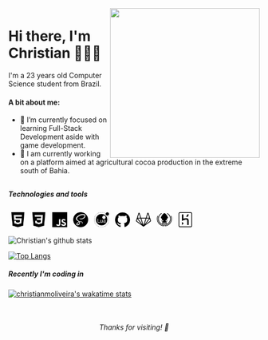 <img align="right" width="300" height="300" src="https://octodex.github.com/images/daftpunktocat-thomas.gif">

<div align="left">
  <h1>Hi there, I'm Christian 🙋🏽‍♂️</h1>
</div>

I'm a 23 years old Computer Science student from Brazil.

<h4>A bit about me:</h4>
<ul style=" margin-bottom: 30px;">
  <li>
    🌱 I’m currently focused on learning Full-Stack Development aside with game development.
  </li>
  <li>
    🔭 I am currently working on a platform aimed at agricultural cocoa production in the extreme south of Bahia.
  </li>
  <!-- <li>
    🎯 My Goals for 2021
    <ul>
      <li></li>
    </ul>
  </li> -->
</ul>

<h5>Technologies and tools</h5>

<p>
  <img src=".github/html5.svg" width="30px" alt="html" style="vertical-align:top; margin:4px; width: 30px;">    
  <img src=".github/css3.svg" width="30px" alt="css" style="vertical-align:top; margin:4px;"> 
  <img src=".github/javascript.svg" width="30px" alt="js" style="vertical-align:top; margin:4px;"> 
  <img src=".github/sass.svg" width="30px" alt="sass" style="vertical-align:top; margin:4px;">
  <img src=".github/lua.svg" width="30px" alt="lua" style="vertical-align:top; margin:4px;">  
  <img src=".github/github.svg" width="30px" alt="github" style="vertical-align:top; margin:4px;"> 
  <img src=".github/gitlab.svg" width="30px" alt="gitlab" style="vertical-align:top; margin:4px;"> 
  <img src=".github/gitkraken.svg" width="30px" alt="gitkraken" style="vertical-align:top; margin:4px;"> 
  <img src=".github/heroku.svg" width="30px" alt="heroku" style="vertical-align:top; margin:4px;">     
</p>

![Christian's github stats](https://github-readme-stats.vercel.app/api?username=christianmoliveira&count_private=true&show_icons=true&theme=shades-of-purple)

[![Top Langs](https://github-readme-stats.vercel.app/api/top-langs/?username=christianmoliveira&layout=compact&theme=shades-of-purple)](https://github.com/christianmoliveira/github-readme-stats)

<h5>Recently I'm coding in</h5>

[![christianmoliveira's wakatime stats](https://github-readme-stats.vercel.app/api/wakatime?username=christian_952&theme=shades-of-purple)](https://github.com/christianmoliveira/github-readme-stats)


<h6 align="center" style="margin-top: 50px;">Thanks for visiting! 🥳</h6>


